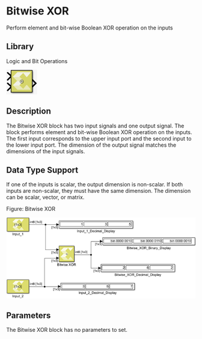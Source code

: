 # Bitwise XOR

Perform element and bit-wise Boolean XOR operation on the inputs

## Library

Logic and Bit Operations

![](./Images/ckh1532103877155.png)

## Description

The Bitwise XOR block has two input signals and one output signal. The
block performs element and bit-wise Boolean XOR operation on the inputs.
The first input corresponds to the upper input port and the second input
to the lower input port. The dimension of the output signal matches the
dimensions of the input signals.

## Data Type Support

If one of the inputs is scalar, the output dimension is non-scalar. If
both inputs are non-scalar, they must have the same dimension. The
dimension can be scalar, vector, or matrix.

Figure: Bitwise XOR

![](./Images/vgs1532106955955.png)

## Parameters

The Bitwise XOR block has no parameters to set.

